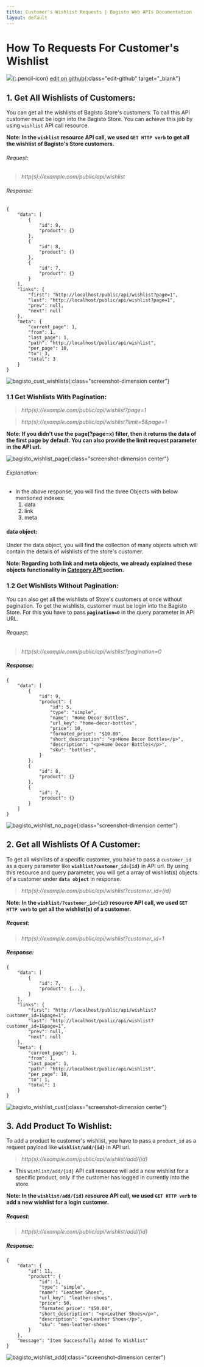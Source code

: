 ```yaml
---
title: Customer's Wishlist Requests | Bagisto Web APIs Documentation
layout: default
---
```


# How To Requests For Customer's Wishlist
![](assets/images/icons/Icon-Pencil-Large.svg){:.pencil-icon}
[edit on github](https://github.com/bagisto/bagisto-docs/blob/master/api_customer_wishlist.md){:class="edit-github" target="_blank"}

## 1. Get All Wishlists of Customers: <a id="get-wishlists-of-customers"></a>
You can get all the wishlists of Bagisto Store's customers. To call this API customer must be login into the Bagisto Store. You can achieve this job by using `wishlist` API call resource.


**Note: In the `wishlist` resource API call, we used `GET HTTP verb` to get all the wishlist of Bagisto's Store customers.**

###### Request:

> *http(s)://example.com/public/api/wishlist*

###### Response:
    {
        "data": [
            {
                "id": 9,
                "product": {}
            },
            {
                "id": 8,
                "product": {}
            },
            {
                "id": 7,
                "product": {}
            }
        ],
        "links": {
            "first": "http://localhost/public/api/wishlist?page=1",
            "last": "http://localhost/public/api/wishlist?page=1",
            "prev": null,
            "next": null
        },
        "meta": {
            "current_page": 1,
            "from": 1,
            "last_page": 1,
            "path": "http://localhost/public/api/wishlist",
            "per_page": 10,
            "to": 3,
            "total": 3
        }
    }

![bagisto_cust_wishlists](assets/images/Bagisto_Api/bagisto_cust_wishlists.jpg){:class="screenshot-dimension center"}


### 1.1 Get Wishlists With Pagination: <a id="get-wishlists-with-pagination"></a>

> *http(s)://example.com/public/api/wishlist?page=1*

> *http(s)://example.com/public/api/wishlist?limit=5&page=1*

**Note: If you didn't use the page(?page=x) filter, then it returns the data of the first page by default. You can also provide the limit request parameter in the API url.**

![bagisto_wishlist_page](assets/images/Bagisto_Api/bagisto_wishlist_page.jpg){:class="screenshot-dimension center"}

###### Explanation:

* In the above response, you will find the three Objects with below mentioned indexes:
    1. data
    2. link
    3. meta

#### data object:

Under the data object, you will find the collection of many objects which will contain the details of wishlists of the store's customer.

**Note: Regarding both link and meta objects, we already explained these objects functionality in <a href="api_category.html#link-object" target="_blank" class="bagsito-link"> Category API </a> section.**


### 1.2 Get Wishlists Without Pagination: <a id="get-wishlists-without-pagination"></a>
You can also get all the wishlists of Store's customers at once without pagination. To get the wishlists, customer must be login into the Bagisto Store. For this you have to pass **`pagination=0`** in the query parameter in API URL.

###### Request:

> *http(s)://example.com/public/api/wishlist?pagination=0*

##### Response:
    {
        "data": [
            {
                "id": 9,
                "product": {
                    "id": 5,
                    "type": "simple",
                    "name": "Home Decor Bottles",
                    "url_key": "home-decor-bottles",
                    "price": 10,
                    "formated_price": "$10.00",
                    "short_description": "<p>Home Decor Bottles</p>",
                    "description": "<p>Home Decor Bottles</p>",
                    "sku": "bottles",
                }
            },
            {
                "id": 8,
                "product": {}
            },
            {
                "id": 7,
                "product": {}
            }
        ]
    }

![bagisto_wishlist_no_page](assets/images/Bagisto_Api/bagisto_wishlist_no_page.jpg){:class="screenshot-dimension center"}


## 2. Get all Wishlists Of A Customer: <a id="get-all-wishlist-of-customer"></a>
To get all wishlists of a specific customer, you have to pass a `customer_id` as a query parameter like **`wishlist?customer_id={id}`** in API url. By using this resource and query parameter, you will get a array of wishlist(s) objects of a customer under **`data object`** in response.

> *http(s)://example.com/public/api/wishlist?customer_id={id}*

**Note: In the `wishlist/?customer_id={id}` resource API call, we used `GET HTTP verb` to get all the wishlist(s) of a customer.**

##### Request:

> *http(s)://example.com/public/api/wishlist?customer_id=1*

##### Response:
    {
        "data": [
            {
                "id": 7,
                "product": {...},
            }
        ],
        "links": {
            "first": "http://localhost/public/api/wishlist?customer_id=1&page=1",
            "last": "http://localhost/public/api/wishlist?customer_id=1&page=1",
            "prev": null,
            "next": null
        },
        "meta": {
            "current_page": 1,
            "from": 1,
            "last_page": 1,
            "path": "http://localhost/public/api/wishlist",
            "per_page": 10,
            "to": 1,
            "total": 1
        }
    }

![bagisto_wishlist_cust](assets/images/Bagisto_Api/bagisto_wishlist_cust.jpg){:class="screenshot-dimension center"}


## 3. Add Product To Wishlist: <a id="add-product-to-wishlist"></a>
To add a product to customer's wishlist, you have to pass a `product_id` as a request payload like **`wishlist/add/{id}`** in API url.

> *http(s)://example.com/public/api/wishlist/add/{id}*

* This `wishlist/add/{id}` API call resource will add a new wishlist for a specific product, only if the customer has logged in currently into the store.

**Note: In the `wishlist/add/{id}` resource API call, we used `GET HTTP verb` to add a new wishlist for a login customer.**

##### Request:

> *http(s)://example.com/public/api/wishlist/add/{id}*
    
##### Response:
    {
        "data": {
            "id": 11,
            "product": {
                "id": 1,
                "type": "simple",
                "name": "Leather Shoes",
                "url_key": "leather-shoes",
                "price": 50,
                "formated_price": "$50.00",
                "short_description": "<p>Leather Shoes</p>",
                "description": "<p>Leather Shoes</p>",
                "sku": "men-leather-shoes"
            }
        },
        "message": "Item Successfully Added To Wishlist"
    }

![bagisto_wishlist_add](assets/images/Bagisto_Api/bagisto_wishlist_add.jpg){:class="screenshot-dimension center"}